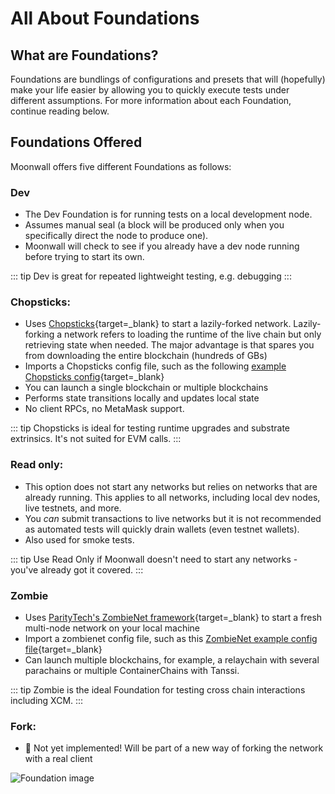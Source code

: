 # All About Foundations

## What are Foundations?

Foundations are bundlings of configurations and presets that will (hopefully) make your life easier by allowing you to quickly execute tests under different assumptions. For more information about each Foundation, continue reading below. 

## Foundations Offered

Moonwall offers five different Foundations as follows:

### Dev

- The Dev Foundation is for running tests on a local development node.
- Assumes manual seal (a block will be produced only when you specifically direct the node to produce one).
- Moonwall will check to see if you already have a dev node running before trying to start its own. 

::: tip
Dev is great for repeated lightweight testing, e.g. debugging
:::

### Chopsticks:

- Uses [Chopsticks](https://github.com/AcalaNetwork/chopsticks){target=_blank} to start a lazily-forked network. Lazily-forking a network refers to loading the runtime of the live chain but only retrieving state when needed. The major advantage is that spares you from downloading the entire blockchain (hundreds of GBs)
- Imports a Chopsticks config file, such as the following [example Chopsticks config](https://github.com/AcalaNetwork/chopsticks/tree/master/configs){target=_blank} 
- You can launch a single blockchain or multiple blockchains
- Performs state transitions locally and updates local state
- No client RPCs, no MetaMask support. 

::: tip
Chopsticks is ideal for testing runtime upgrades and substrate extrinsics. It's not suited for EVM calls.
:::

### Read only: 

- This option does not start any networks but relies on networks that are already running. This applies to all networks, including local dev nodes, live testnets, and more.
- You *can* submit transactions to live networks but it is not recommended as automated tests will quickly drain wallets (even testnet wallets).
- Also used for smoke tests.

::: tip
Use Read Only if Moonwall doesn't need to start any networks - you've already got it covered.
:::

### Zombie

- Uses [ParityTech's ZombieNet framework](https://github.com/paritytech/zombienet){target=_blank} to start a fresh multi-node network on your local machine
- Import a zombienet config file, such as this [ZombieNet example config file](https://paritytech.github.io/zombienet/cli/spawn.html){target=_blank}
- Can launch multiple blockchains, for example, a relaychain with several parachains or multiple ContainerChains with Tanssi.

::: tip
Zombie is the ideal Foundation for testing cross chain interactions including XCM.
:::


### Fork:

- 🚧 Not yet implemented! Will be part of a new way of forking the network with a real client

![Foundation image](/foundation.png)
